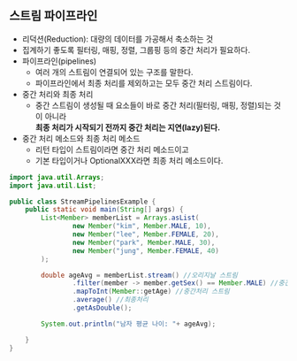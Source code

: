 ## 스트림 파이프라인
* 리덕션(Reduction): 대량의 데이터를 가공해서 축소하는 것
* 집계하기 좋도록 필터링, 매핑, 정렬, 그룹핑 등의 중간 처리가 필요하다.
* 파이프라인(pipelines)
  * 여러 개의 스트림이 연결되어 있는 구조를 말한다.
  * 파이프라인에서 최종 처리를 제외하고는 모두 중간 처리 스트림이다.
* 중간 처리와 최종 처리
  * 중간 스트림이 생성될 때 요소들이 바로 중간 처리(필터링, 매핑, 정렬)되는 것이 아니라  
  __최종 처리가 시작되기 전까지 중간 처리는 지연(lazy)된다.__
* 중간 처리 메소드와 최종 처리 메소드
  * 리턴 타입이 스트림이라면 중간 처리 메소드이고
  * 기본 타입이거나 OptionalXXX라면 최종 처리 메소드이다.
  
```java
import java.util.Arrays;
import java.util.List;

public class StreamPipelinesExample {
    public static void main(String[] args) {
        List<Member> memberList = Arrays.asList(
                new Member("kim", Member.MALE, 10),
                new Member("lee", Member.FEMALE, 20),
                new Member("park", Member.MALE, 30),
                new Member("jung", Member.FEMALE, 40)
        );

        double ageAvg = memberList.stream() //오리지날 스트림
                .filter(member -> member.getSex() == Member.MALE) //중간처리 스트림
                .mapToInt(Member::getAge) //중간처리 스트림
                .average() //최종처리
                .getAsDouble();

        System.out.println("남자 평균 나이: "+ ageAvg);

    }
}
```
